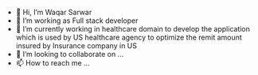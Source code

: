 - 👋 Hi, I’m Waqar Sarwar
- 👀 I’m working as Full stack developer 
- 🌱 I’m currently working in healthcare domain to develop the application which is used by US healthcare agency to optimize the remit amount insured by Insurance company in US
- 💞️ I’m looking to collaborate on ...
- 📫 How to reach me ...

<!---
waqar619/waqar619 is a ✨ special ✨ repository because its `README.md` (this file) appears on your GitHub profile.
You can click the Preview link to take a look at your changes.
--->
